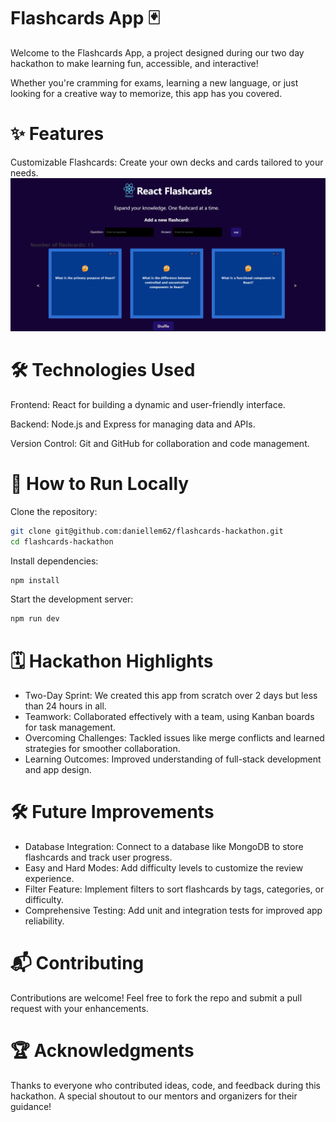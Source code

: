 # Flashcards App 🃏

Welcome to the Flashcards App, a project designed during our two day hackathon to make learning fun, accessible, and interactive!

Whether you're cramming for exams, learning a new language, or just looking for a creative way to memorize, this app has you covered.

# ✨ Features

Customizable Flashcards: Create your own decks and cards tailored to your needs.
![Alt text](images/Screenshot.png)


# 🛠️ Technologies Used
Frontend: React for building a dynamic and user-friendly interface.

Backend: Node.js and Express for managing data and APIs.

Version Control: Git and GitHub for collaboration and code management.

# 🚀 How to Run Locally

Clone the repository:

```bash
git clone git@github.com:daniellem62/flashcards-hackathon.git
cd flashcards-hackathon
```
Install dependencies:

```bash
npm install
```
Start the development server:

```bash
npm run dev
```

# 🗓️ Hackathon Highlights
- Two-Day Sprint: We created this app from scratch over 2 days but less than 24 hours in all.
- Teamwork: Collaborated effectively with a team, using Kanban boards for task management.
- Overcoming Challenges: Tackled issues like merge conflicts and learned strategies for smoother collaboration.
- Learning Outcomes: Improved understanding of full-stack development and app design.

# 🛠️ Future Improvements
- Database Integration: Connect to a database like MongoDB to store flashcards and track user progress.
- Easy and Hard Modes: Add difficulty levels to customize the review experience.
- Filter Feature: Implement filters to sort flashcards by tags, categories, or difficulty.
- Comprehensive Testing: Add unit and integration tests for improved app reliability.

# 📬 Contributing

Contributions are welcome! Feel free to fork the repo and submit a pull request with your enhancements.

# 🏆 Acknowledgments

Thanks to everyone who contributed ideas, code, and feedback during this hackathon. A special shoutout to our mentors and organizers for their guidance!
